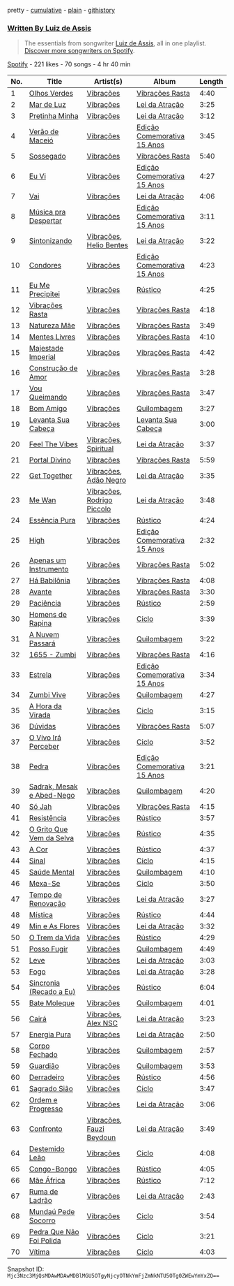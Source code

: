 pretty - [cumulative](/playlists/cumulative/37i9dQZF1EFyV9fxDBL8dp.md) - [plain](/playlists/plain/37i9dQZF1EFyV9fxDBL8dp) - [githistory](https://github.githistory.xyz/mackorone/spotify-playlist-archive/blob/main/playlists/plain/37i9dQZF1EFyV9fxDBL8dp)

### [Written By Luiz de Assis](https://open.spotify.com/playlist/37i9dQZF1EFyV9fxDBL8dp)

> The essentials from songwriter <a href="https://artists.spotify.com/songwriter/0u9RuqKKPbET4zVEgRTXiZ">Luiz de Assis</a>, all in one playlist\. <a href="spotify:genre:0JQ5DAqbMKFSCjnQr8QZ3O">Discover more songwriters on Spotify</a>.

[Spotify](https://open.spotify.com/user/spotify) - 221 likes - 70 songs - 4 hr 40 min

| No. | Title | Artist(s) | Album | Length |
|---|---|---|---|---|
| 1 | [Olhos Verdes](https://open.spotify.com/track/1IJnD8eudZeKV8GqISVfZv) | [Vibrações](https://open.spotify.com/artist/7BVAEbZsvTJ5ZGH87anDtT) | [Vibrações Rasta](https://open.spotify.com/album/1zYjXI6X8yFyiwU78mo4dt) | 4:40 |
| 2 | [Mar de Luz](https://open.spotify.com/track/5ogZ0BhJqplsxQO1KvDtte) | [Vibrações](https://open.spotify.com/artist/7BVAEbZsvTJ5ZGH87anDtT) | [Lei da Atração](https://open.spotify.com/album/2eY60QSLUWHtgwGV3egQ0B) | 3:25 |
| 3 | [Pretinha Minha](https://open.spotify.com/track/1XYXU6UaxtJzslWKAiG6WO) | [Vibrações](https://open.spotify.com/artist/7BVAEbZsvTJ5ZGH87anDtT) | [Lei da Atração](https://open.spotify.com/album/2eY60QSLUWHtgwGV3egQ0B) | 3:12 |
| 4 | [Verão de Maceió](https://open.spotify.com/track/6jUCgRxUKqvYNjLhGku4lv) | [Vibrações](https://open.spotify.com/artist/7BVAEbZsvTJ5ZGH87anDtT) | [Edição Comemorativa 15 Anos](https://open.spotify.com/album/752HoiDzWMkvgMJmXx4naG) | 3:45 |
| 5 | [Sossegado](https://open.spotify.com/track/50JIuufaDwXtipM1PW5JeU) | [Vibrações](https://open.spotify.com/artist/7BVAEbZsvTJ5ZGH87anDtT) | [Vibrações Rasta](https://open.spotify.com/album/1zYjXI6X8yFyiwU78mo4dt) | 5:40 |
| 6 | [Eu Vi](https://open.spotify.com/track/5CMSSsWrLvHwurRcdNBbqw) | [Vibrações](https://open.spotify.com/artist/7BVAEbZsvTJ5ZGH87anDtT) | [Edição Comemorativa 15 Anos](https://open.spotify.com/album/752HoiDzWMkvgMJmXx4naG) | 4:27 |
| 7 | [Vai](https://open.spotify.com/track/7HH4BzizeWnpKwou11wvjO) | [Vibrações](https://open.spotify.com/artist/7BVAEbZsvTJ5ZGH87anDtT) | [Lei da Atração](https://open.spotify.com/album/2eY60QSLUWHtgwGV3egQ0B) | 4:06 |
| 8 | [Música pra Despertar](https://open.spotify.com/track/3yYyhvC7LePFFG6ZCE8eIX) | [Vibrações](https://open.spotify.com/artist/7BVAEbZsvTJ5ZGH87anDtT) | [Edição Comemorativa 15 Anos](https://open.spotify.com/album/752HoiDzWMkvgMJmXx4naG) | 3:11 |
| 9 | [Sintonizando](https://open.spotify.com/track/2wSQsyD7HnHyr1AJklK67q) | [Vibrações](https://open.spotify.com/artist/7BVAEbZsvTJ5ZGH87anDtT), [Helio Bentes](https://open.spotify.com/artist/0BIwZsx9BET2BstY2DRa9x) | [Lei da Atração](https://open.spotify.com/album/2eY60QSLUWHtgwGV3egQ0B) | 3:22 |
| 10 | [Condores](https://open.spotify.com/track/2e4UqGl4uZCoy3OiQZnZtU) | [Vibrações](https://open.spotify.com/artist/7BVAEbZsvTJ5ZGH87anDtT) | [Edição Comemorativa 15 Anos](https://open.spotify.com/album/752HoiDzWMkvgMJmXx4naG) | 4:23 |
| 11 | [Eu Me Precipitei](https://open.spotify.com/track/13bnBIfbcjmUFOPwNn7QTq) | [Vibrações](https://open.spotify.com/artist/7BVAEbZsvTJ5ZGH87anDtT) | [Rústico](https://open.spotify.com/album/1Z5mDrjO4QZfOXXhbvFTUS) | 4:25 |
| 12 | [Vibrações Rasta](https://open.spotify.com/track/3x5ZbTeiUxeOS6k3p5rwYf) | [Vibrações](https://open.spotify.com/artist/7BVAEbZsvTJ5ZGH87anDtT) | [Vibrações Rasta](https://open.spotify.com/album/1zYjXI6X8yFyiwU78mo4dt) | 4:18 |
| 13 | [Natureza Mãe](https://open.spotify.com/track/3olNqFP6HRyQuuMNk9Hzxo) | [Vibrações](https://open.spotify.com/artist/7BVAEbZsvTJ5ZGH87anDtT) | [Vibrações Rasta](https://open.spotify.com/album/1zYjXI6X8yFyiwU78mo4dt) | 3:49 |
| 14 | [Mentes Livres](https://open.spotify.com/track/33kS2z12bSvgTE5xoayQrA) | [Vibrações](https://open.spotify.com/artist/7BVAEbZsvTJ5ZGH87anDtT) | [Vibrações Rasta](https://open.spotify.com/album/1zYjXI6X8yFyiwU78mo4dt) | 4:10 |
| 15 | [Majestade Imperial](https://open.spotify.com/track/2aQuclmh2JGAkSDdo6qnWr) | [Vibrações](https://open.spotify.com/artist/7BVAEbZsvTJ5ZGH87anDtT) | [Vibrações Rasta](https://open.spotify.com/album/1zYjXI6X8yFyiwU78mo4dt) | 4:42 |
| 16 | [Construção de Amor](https://open.spotify.com/track/132ESaIYKuN5jWJeyPWenN) | [Vibrações](https://open.spotify.com/artist/7BVAEbZsvTJ5ZGH87anDtT) | [Vibrações Rasta](https://open.spotify.com/album/1zYjXI6X8yFyiwU78mo4dt) | 3:28 |
| 17 | [Vou Queimando](https://open.spotify.com/track/4JKMGo8NqmKAuuR3M0MqHn) | [Vibrações](https://open.spotify.com/artist/7BVAEbZsvTJ5ZGH87anDtT) | [Vibrações Rasta](https://open.spotify.com/album/1zYjXI6X8yFyiwU78mo4dt) | 3:47 |
| 18 | [Bom Amigo](https://open.spotify.com/track/0MY2maHNW1bTTRZrD75qYr) | [Vibrações](https://open.spotify.com/artist/7BVAEbZsvTJ5ZGH87anDtT) | [Quilombagem](https://open.spotify.com/album/1HHUMs91CqVaVPIBMKNYco) | 3:27 |
| 19 | [Levanta Sua Cabeça](https://open.spotify.com/track/1ixin8ZxtSD8mXaOSxBEDH) | [Vibrações](https://open.spotify.com/artist/7BVAEbZsvTJ5ZGH87anDtT) | [Levanta Sua Cabeça](https://open.spotify.com/album/0kHiC8Iu34JhXoVcH79Ysl) | 3:00 |
| 20 | [Feel The Vibes](https://open.spotify.com/track/3m2QnDXrOSPc0HTUYAAwwR) | [Vibrações](https://open.spotify.com/artist/7BVAEbZsvTJ5ZGH87anDtT), [Spiritual](https://open.spotify.com/artist/3iLfHHQQYFPgsT3XE58LbJ) | [Lei da Atração](https://open.spotify.com/album/2eY60QSLUWHtgwGV3egQ0B) | 3:37 |
| 21 | [Portal Divino](https://open.spotify.com/track/3op7K5KIqRHn414qISieDb) | [Vibrações](https://open.spotify.com/artist/7BVAEbZsvTJ5ZGH87anDtT) | [Vibrações Rasta](https://open.spotify.com/album/1zYjXI6X8yFyiwU78mo4dt) | 5:59 |
| 22 | [Get Together](https://open.spotify.com/track/0ozDCUAUDVUGX9iNrgcb3Z) | [Vibrações](https://open.spotify.com/artist/7BVAEbZsvTJ5ZGH87anDtT), [Adão Negro](https://open.spotify.com/artist/4lH76hEdSMHe60KOmDbUq3) | [Lei da Atração](https://open.spotify.com/album/2eY60QSLUWHtgwGV3egQ0B) | 3:35 |
| 23 | [Me Wan](https://open.spotify.com/track/4PdcH15HcWzSG1D85Uo7t8) | [Vibrações](https://open.spotify.com/artist/7BVAEbZsvTJ5ZGH87anDtT), [Rodrigo Piccolo](https://open.spotify.com/artist/52aLYcePUE9EfD3Q5vvKpz) | [Lei da Atração](https://open.spotify.com/album/2eY60QSLUWHtgwGV3egQ0B) | 3:48 |
| 24 | [Essência Pura](https://open.spotify.com/track/4b3NtZfP4stIhX4x0i5f1X) | [Vibrações](https://open.spotify.com/artist/7BVAEbZsvTJ5ZGH87anDtT) | [Rústico](https://open.spotify.com/album/1Z5mDrjO4QZfOXXhbvFTUS) | 4:24 |
| 25 | [High](https://open.spotify.com/track/6kfZCeHGVpGIXEEYYdsjBy) | [Vibrações](https://open.spotify.com/artist/7BVAEbZsvTJ5ZGH87anDtT) | [Edição Comemorativa 15 Anos](https://open.spotify.com/album/752HoiDzWMkvgMJmXx4naG) | 2:32 |
| 26 | [Apenas um Instrumento](https://open.spotify.com/track/2jBAQgqdQWT5G0c4yBebR4) | [Vibrações](https://open.spotify.com/artist/7BVAEbZsvTJ5ZGH87anDtT) | [Vibrações Rasta](https://open.spotify.com/album/1zYjXI6X8yFyiwU78mo4dt) | 5:02 |
| 27 | [Há Babilônia](https://open.spotify.com/track/6EDx91ASTLq4b5WBl8b52N) | [Vibrações](https://open.spotify.com/artist/7BVAEbZsvTJ5ZGH87anDtT) | [Vibrações Rasta](https://open.spotify.com/album/1zYjXI6X8yFyiwU78mo4dt) | 4:08 |
| 28 | [Avante](https://open.spotify.com/track/5rJ3s9LiQjY7qQCrUSWlZ9) | [Vibrações](https://open.spotify.com/artist/7BVAEbZsvTJ5ZGH87anDtT) | [Vibrações Rasta](https://open.spotify.com/album/1zYjXI6X8yFyiwU78mo4dt) | 3:30 |
| 29 | [Paciência](https://open.spotify.com/track/3xIuG7kBU8x07pOzkPVmvW) | [Vibrações](https://open.spotify.com/artist/7BVAEbZsvTJ5ZGH87anDtT) | [Rústico](https://open.spotify.com/album/1Z5mDrjO4QZfOXXhbvFTUS) | 2:59 |
| 30 | [Homens de Rapina](https://open.spotify.com/track/0qiDadSGKarBklcLv6rWl2) | [Vibrações](https://open.spotify.com/artist/7BVAEbZsvTJ5ZGH87anDtT) | [Ciclo](https://open.spotify.com/album/3UkWdgm7zfxjyGBWYobQZy) | 3:39 |
| 31 | [A Nuvem Passará](https://open.spotify.com/track/4DJFyJsqbJcE1Kxy5cClWP) | [Vibrações](https://open.spotify.com/artist/7BVAEbZsvTJ5ZGH87anDtT) | [Quilombagem](https://open.spotify.com/album/1HHUMs91CqVaVPIBMKNYco) | 3:22 |
| 32 | [1655 \- Zumbi](https://open.spotify.com/track/5MsOxXSGCq3x9G031ZAsnT) | [Vibrações](https://open.spotify.com/artist/7BVAEbZsvTJ5ZGH87anDtT) | [Vibrações Rasta](https://open.spotify.com/album/1zYjXI6X8yFyiwU78mo4dt) | 4:16 |
| 33 | [Estrela](https://open.spotify.com/track/6Fa39cGOfU6amdyGH8ehGk) | [Vibrações](https://open.spotify.com/artist/7BVAEbZsvTJ5ZGH87anDtT) | [Edição Comemorativa 15 Anos](https://open.spotify.com/album/752HoiDzWMkvgMJmXx4naG) | 3:34 |
| 34 | [Zumbi Vive](https://open.spotify.com/track/4cDZVA6arbGWt3ARAGHiPZ) | [Vibrações](https://open.spotify.com/artist/7BVAEbZsvTJ5ZGH87anDtT) | [Quilombagem](https://open.spotify.com/album/1HHUMs91CqVaVPIBMKNYco) | 4:27 |
| 35 | [A Hora da Virada](https://open.spotify.com/track/2DxcpDSp3ebJjQFZkNk7af) | [Vibrações](https://open.spotify.com/artist/7BVAEbZsvTJ5ZGH87anDtT) | [Ciclo](https://open.spotify.com/album/3UkWdgm7zfxjyGBWYobQZy) | 3:15 |
| 36 | [Dúvidas](https://open.spotify.com/track/4DTaIg8SsZ40HyNR9tzIj4) | [Vibrações](https://open.spotify.com/artist/7BVAEbZsvTJ5ZGH87anDtT) | [Vibrações Rasta](https://open.spotify.com/album/1zYjXI6X8yFyiwU78mo4dt) | 5:07 |
| 37 | [O Vivo Irá Perceber](https://open.spotify.com/track/3JSeSDz5deyZTDef7S4W0W) | [Vibrações](https://open.spotify.com/artist/7BVAEbZsvTJ5ZGH87anDtT) | [Ciclo](https://open.spotify.com/album/3UkWdgm7zfxjyGBWYobQZy) | 3:52 |
| 38 | [Pedra](https://open.spotify.com/track/5AYRLHJ7Tx5H69Xjh2GDUE) | [Vibrações](https://open.spotify.com/artist/7BVAEbZsvTJ5ZGH87anDtT) | [Edição Comemorativa 15 Anos](https://open.spotify.com/album/752HoiDzWMkvgMJmXx4naG) | 3:21 |
| 39 | [Sadrak, Mesak e Abed\-Nego](https://open.spotify.com/track/4uNXFMfnDWWU5MWjObeCKj) | [Vibrações](https://open.spotify.com/artist/7BVAEbZsvTJ5ZGH87anDtT) | [Quilombagem](https://open.spotify.com/album/1HHUMs91CqVaVPIBMKNYco) | 4:20 |
| 40 | [Só Jah](https://open.spotify.com/track/2eqH6gTfvXmV7I301obWiy) | [Vibrações](https://open.spotify.com/artist/7BVAEbZsvTJ5ZGH87anDtT) | [Vibrações Rasta](https://open.spotify.com/album/1zYjXI6X8yFyiwU78mo4dt) | 4:15 |
| 41 | [Resistência](https://open.spotify.com/track/74MxjEIlybUbXPn2kNtw8n) | [Vibrações](https://open.spotify.com/artist/7BVAEbZsvTJ5ZGH87anDtT) | [Rústico](https://open.spotify.com/album/1Z5mDrjO4QZfOXXhbvFTUS) | 3:57 |
| 42 | [O Grito Que Vem da Selva](https://open.spotify.com/track/1nlby1Ihfs5BzpJTLyI98i) | [Vibrações](https://open.spotify.com/artist/7BVAEbZsvTJ5ZGH87anDtT) | [Rústico](https://open.spotify.com/album/1Z5mDrjO4QZfOXXhbvFTUS) | 4:35 |
| 43 | [A Cor](https://open.spotify.com/track/1qD89mqTrXyq5QGWBtko6Z) | [Vibrações](https://open.spotify.com/artist/7BVAEbZsvTJ5ZGH87anDtT) | [Rústico](https://open.spotify.com/album/1Z5mDrjO4QZfOXXhbvFTUS) | 4:37 |
| 44 | [Sinal](https://open.spotify.com/track/2jgOBt27W91zPMDQV82efy) | [Vibrações](https://open.spotify.com/artist/7BVAEbZsvTJ5ZGH87anDtT) | [Ciclo](https://open.spotify.com/album/3UkWdgm7zfxjyGBWYobQZy) | 4:15 |
| 45 | [Saúde Mental](https://open.spotify.com/track/7jeMV1DH16GzjeYctu8KJh) | [Vibrações](https://open.spotify.com/artist/7BVAEbZsvTJ5ZGH87anDtT) | [Quilombagem](https://open.spotify.com/album/1HHUMs91CqVaVPIBMKNYco) | 4:10 |
| 46 | [Mexa\-Se](https://open.spotify.com/track/5D3O0licDSvPL1vHmuLFnx) | [Vibrações](https://open.spotify.com/artist/7BVAEbZsvTJ5ZGH87anDtT) | [Ciclo](https://open.spotify.com/album/3UkWdgm7zfxjyGBWYobQZy) | 3:50 |
| 47 | [Tempo de Renovação](https://open.spotify.com/track/6S3FO1J2okpv5TRuzYFS7w) | [Vibrações](https://open.spotify.com/artist/7BVAEbZsvTJ5ZGH87anDtT) | [Lei da Atração](https://open.spotify.com/album/2eY60QSLUWHtgwGV3egQ0B) | 3:27 |
| 48 | [Mística](https://open.spotify.com/track/6n8Pek88cYFjOwijJtXGef) | [Vibrações](https://open.spotify.com/artist/7BVAEbZsvTJ5ZGH87anDtT) | [Rústico](https://open.spotify.com/album/1Z5mDrjO4QZfOXXhbvFTUS) | 4:44 |
| 49 | [Min e As Flores](https://open.spotify.com/track/6mFzBsJnhujfsXS8rTVrgF) | [Vibrações](https://open.spotify.com/artist/7BVAEbZsvTJ5ZGH87anDtT) | [Lei da Atração](https://open.spotify.com/album/2eY60QSLUWHtgwGV3egQ0B) | 3:32 |
| 50 | [O Trem da Vida](https://open.spotify.com/track/1S5UDMSaEzTZlXNppJ4dJr) | [Vibrações](https://open.spotify.com/artist/7BVAEbZsvTJ5ZGH87anDtT) | [Rústico](https://open.spotify.com/album/1Z5mDrjO4QZfOXXhbvFTUS) | 4:29 |
| 51 | [Posso Fugir](https://open.spotify.com/track/4sMgpCEMFgsOF3DzXhq0xV) | [Vibrações](https://open.spotify.com/artist/7BVAEbZsvTJ5ZGH87anDtT) | [Quilombagem](https://open.spotify.com/album/1HHUMs91CqVaVPIBMKNYco) | 4:49 |
| 52 | [Leve](https://open.spotify.com/track/2MlqMhLBbCl1pG0gdILQWU) | [Vibrações](https://open.spotify.com/artist/7BVAEbZsvTJ5ZGH87anDtT) | [Lei da Atração](https://open.spotify.com/album/2eY60QSLUWHtgwGV3egQ0B) | 3:03 |
| 53 | [Fogo](https://open.spotify.com/track/4KYySzLQSw7gOYamsHwL2U) | [Vibrações](https://open.spotify.com/artist/7BVAEbZsvTJ5ZGH87anDtT) | [Lei da Atração](https://open.spotify.com/album/2eY60QSLUWHtgwGV3egQ0B) | 3:28 |
| 54 | [Sincronia \(Recado a Eu\)](https://open.spotify.com/track/7oqoZHlO1UqWitB6WTUZxU) | [Vibrações](https://open.spotify.com/artist/7BVAEbZsvTJ5ZGH87anDtT) | [Rústico](https://open.spotify.com/album/1Z5mDrjO4QZfOXXhbvFTUS) | 6:04 |
| 55 | [Bate Moleque](https://open.spotify.com/track/0PoFl0ZuL5nh3u7z3ZKpu9) | [Vibrações](https://open.spotify.com/artist/7BVAEbZsvTJ5ZGH87anDtT) | [Quilombagem](https://open.spotify.com/album/1HHUMs91CqVaVPIBMKNYco) | 4:01 |
| 56 | [Cairá](https://open.spotify.com/track/5h83k5YqRVsRmCxM45Hwkn) | [Vibrações](https://open.spotify.com/artist/7BVAEbZsvTJ5ZGH87anDtT), [Alex NSC](https://open.spotify.com/artist/2c8NPTv8TrlGQNh13qXz9e) | [Lei da Atração](https://open.spotify.com/album/2eY60QSLUWHtgwGV3egQ0B) | 3:23 |
| 57 | [Energia Pura](https://open.spotify.com/track/6EuUwMvOChmivpCiUbc8Zx) | [Vibrações](https://open.spotify.com/artist/7BVAEbZsvTJ5ZGH87anDtT) | [Lei da Atração](https://open.spotify.com/album/2eY60QSLUWHtgwGV3egQ0B) | 2:50 |
| 58 | [Corpo Fechado](https://open.spotify.com/track/6R4eIow8KkeoLRaMImEupA) | [Vibrações](https://open.spotify.com/artist/7BVAEbZsvTJ5ZGH87anDtT) | [Quilombagem](https://open.spotify.com/album/1HHUMs91CqVaVPIBMKNYco) | 2:57 |
| 59 | [Guardião](https://open.spotify.com/track/2urMsGx4j1ZBVa0gDW4uek) | [Vibrações](https://open.spotify.com/artist/7BVAEbZsvTJ5ZGH87anDtT) | [Quilombagem](https://open.spotify.com/album/1HHUMs91CqVaVPIBMKNYco) | 3:53 |
| 60 | [Derradeiro](https://open.spotify.com/track/5FuWbOttJw3aOy6UyKZPls) | [Vibrações](https://open.spotify.com/artist/7BVAEbZsvTJ5ZGH87anDtT) | [Rústico](https://open.spotify.com/album/1Z5mDrjO4QZfOXXhbvFTUS) | 4:56 |
| 61 | [Sagrado Sião](https://open.spotify.com/track/5CeXorocm9cpk6GE2gO08V) | [Vibrações](https://open.spotify.com/artist/7BVAEbZsvTJ5ZGH87anDtT) | [Ciclo](https://open.spotify.com/album/3UkWdgm7zfxjyGBWYobQZy) | 3:47 |
| 62 | [Ordem e Progresso](https://open.spotify.com/track/7npk0ukq841MUA4WWCNKpy) | [Vibrações](https://open.spotify.com/artist/7BVAEbZsvTJ5ZGH87anDtT) | [Lei da Atração](https://open.spotify.com/album/2eY60QSLUWHtgwGV3egQ0B) | 3:06 |
| 63 | [Confronto](https://open.spotify.com/track/5Y0N6iSEr3AgU06xamAZl8) | [Vibrações](https://open.spotify.com/artist/7BVAEbZsvTJ5ZGH87anDtT), [Fauzi Beydoun](https://open.spotify.com/artist/1vHuQfr8LwXBa17DPHRWaF) | [Lei da Atração](https://open.spotify.com/album/2eY60QSLUWHtgwGV3egQ0B) | 3:49 |
| 64 | [Destemido Leão](https://open.spotify.com/track/5enTOdF1aPAfHHIr5AOACY) | [Vibrações](https://open.spotify.com/artist/7BVAEbZsvTJ5ZGH87anDtT) | [Ciclo](https://open.spotify.com/album/3UkWdgm7zfxjyGBWYobQZy) | 4:08 |
| 65 | [Congo\-Bongo](https://open.spotify.com/track/3Sm6jw1y0TULKqECkoDq2w) | [Vibrações](https://open.spotify.com/artist/7BVAEbZsvTJ5ZGH87anDtT) | [Rústico](https://open.spotify.com/album/1Z5mDrjO4QZfOXXhbvFTUS) | 4:05 |
| 66 | [Mãe África](https://open.spotify.com/track/3mVzDuDlDN7J9qogCsC7f5) | [Vibrações](https://open.spotify.com/artist/7BVAEbZsvTJ5ZGH87anDtT) | [Rústico](https://open.spotify.com/album/1Z5mDrjO4QZfOXXhbvFTUS) | 7:12 |
| 67 | [Ruma de Ladrão](https://open.spotify.com/track/6gKmOoledFUFqVS7AfwFCe) | [Vibrações](https://open.spotify.com/artist/7BVAEbZsvTJ5ZGH87anDtT) | [Lei da Atração](https://open.spotify.com/album/2eY60QSLUWHtgwGV3egQ0B) | 2:43 |
| 68 | [Mundaú Pede Socorro](https://open.spotify.com/track/6l1B31s12kxhkEuova6scN) | [Vibrações](https://open.spotify.com/artist/7BVAEbZsvTJ5ZGH87anDtT) | [Ciclo](https://open.spotify.com/album/3UkWdgm7zfxjyGBWYobQZy) | 3:54 |
| 69 | [Pedra Que Não Foi Polida](https://open.spotify.com/track/1RakbO7PwbaRHhwAM5wQy3) | [Vibrações](https://open.spotify.com/artist/7BVAEbZsvTJ5ZGH87anDtT) | [Ciclo](https://open.spotify.com/album/3UkWdgm7zfxjyGBWYobQZy) | 3:21 |
| 70 | [Vítima](https://open.spotify.com/track/7jMUhDGu6D02gtw5WgLfrz) | [Vibrações](https://open.spotify.com/artist/7BVAEbZsvTJ5ZGH87anDtT) | [Ciclo](https://open.spotify.com/album/3UkWdgm7zfxjyGBWYobQZy) | 4:03 |

Snapshot ID: `Mjc3Nzc3MjQsMDAwMDAwMDBlMGU5OTgyNjcyOTNkYmFjZmNkNTU5OTg0ZWEwYmYxZQ==`

